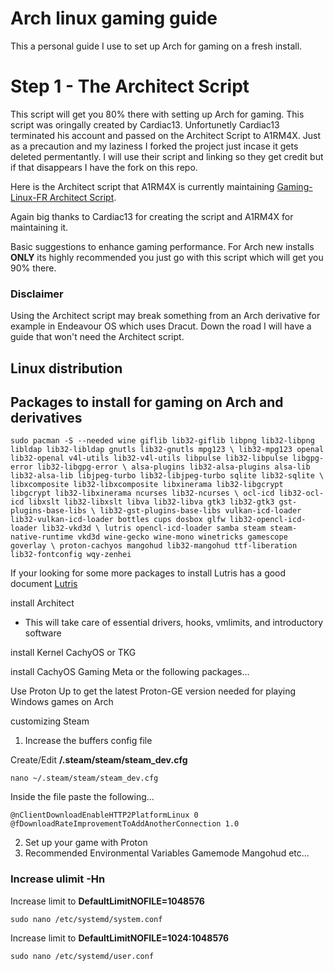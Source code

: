 # Arch linux gaming guide
This a personal guide I use to set up Arch for gaming on a fresh install.

# Step 1 - The Architect Script
This script will get you 80% there with setting up Arch for gaming. This script was oringally created by Cardiac13. Unfortunetly Cardiac13 terminated his account and passed on the Architect Script to A1RM4X. Just as a precaution and my laziness I forked the project just incase it gets deleted permentantly. I will use their script and linking so they get credit but if that disappears I have the fork on this repo.

Here is the Architect script that A1RM4X is currently maintaining [Gaming-Linux-FR Architect Script](https://github.com/A1RM4X/Architect/blob/main/README-EN.md).

Again big thanks to Cardiac13 for creating the script and A1RM4X for maintaining it.


Basic suggestions to enhance gaming performance. For Arch new installs **ONLY** its highly recommended you just go with this script which will get you 90% there.

### Disclaimer
Using the Architect script may break something from an Arch derivative for example in Endeavour OS which uses Dracut. Down the road I will have a guide that won't need the Architect script.





## Linux distribution



## Packages to install for gaming on Arch and derivatives

```
sudo pacman -S --needed wine giflib lib32-giflib libpng lib32-libpng libldap lib32-libldap gnutls lib32-gnutls mpg123 \ lib32-mpg123 openal lib32-openal v4l-utils lib32-v4l-utils libpulse lib32-libpulse libgpg-error lib32-libgpg-error \ alsa-plugins lib32-alsa-plugins alsa-lib lib32-alsa-lib libjpeg-turbo lib32-libjpeg-turbo sqlite lib32-sqlite \ libxcomposite lib32-libxcomposite libxinerama lib32-libgcrypt libgcrypt lib32-libxinerama ncurses lib32-ncurses \ ocl-icd lib32-ocl-icd libxslt lib32-libxslt libva lib32-libva gtk3 lib32-gtk3 gst-plugins-base-libs \ lib32-gst-plugins-base-libs vulkan-icd-loader lib32-vulkan-icd-loader bottles cups dosbox glfw lib32-opencl-icd-loader lib32-vkd3d \ lutris opencl-icd-loader samba steam steam-native-runtime vkd3d wine-gecko wine-mono winetricks gamescope goverlay \ proton-cachyos mangohud lib32-mangohud ttf-liberation lib32-fontconfig wqy-zenhei
```

If your looking for some more packages to install Lutris has a good document [Lutris](https://github.com/lutris/docs/blob/master/WineDependencies.md)




install Architect
- This will take care of essential drivers, hooks, vmlimits, and introductory software

install Kernel CachyOS or TKG

install CachyOS Gaming Meta or the following packages...

Use Proton Up to get the latest Proton-GE version needed for playing Windows games on Arch

customizing Steam 
1) Increase the buffers config file

Create/Edit **/.steam/steam/steam_dev.cfg**
```
nano ~/.steam/steam/steam_dev.cfg 
```
Inside the file paste the following...
```
@nClientDownloadEnableHTTP2PlatformLinux 0
@fDownloadRateImprovementToAddAnotherConnection 1.0
```

2) Set up your game with Proton
3) Recommended Environmental Variables Gamemode Mangohud etc...


















### Increase ulimit -Hn

Increase limit to **DefaultLimitNOFILE=1048576**
```
sudo nano /etc/systemd/system.conf
```

Increase limit to **DefaultLimitNOFILE=1024:1048576**
```
sudo nano /etc/systemd/user.conf
```
